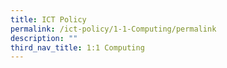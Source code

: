 ```yaml
---
title: ICT Policy
permalink: /ict-policy/1-1-Computing/permalink
description: ""
third_nav_title: 1:1 Computing
---
```

